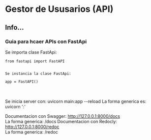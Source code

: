 <h1>Gestor de Ususarios (API)</h1>
<h2>Info...</h2>


<h3>Guia para hcaer APIs con FastApi</h3>
<p>Se importa clase FastApi:</p><code>from fastapi import FastAPI<p><br>Se instancia la clase FastApi:</p>app = FastAPI()</code>
  
<p><br><br>
Se inicia server con: uvicorn main:app --reload
La forma generica es: uvicorn '<nombreDelArchivoPython>:<nombreDeLaInstanciaFastApi>' <br>

Documentacion con Swagger: http://127.0.0.1:8000/docs  <br>La forma generica: <url>/docs
Documentacion con Redocly: http://127.0.0.1:8000/redoc  <br>La forma generica: <url>/redoc
</p>
